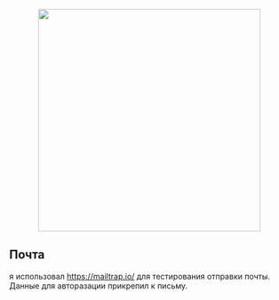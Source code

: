 <p align="center"><img src="https://pro-web.agency/upload/options/2019-09-03/PW.png" width="400"></p>

## Почта
я использовал https://mailtrap.io/ для тестирования отправки почты.
Данные для авторазации прикрепил к письму.






